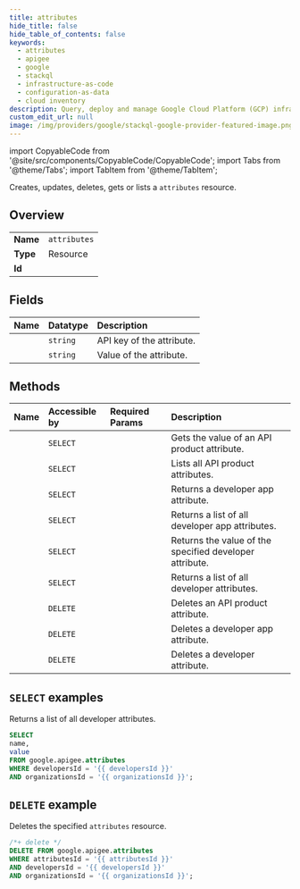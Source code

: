 ```yaml
---
title: attributes
hide_title: false
hide_table_of_contents: false
keywords:
  - attributes
  - apigee
  - google
  - stackql
  - infrastructure-as-code
  - configuration-as-data
  - cloud inventory
description: Query, deploy and manage Google Cloud Platform (GCP) infrastructure and resources using SQL
custom_edit_url: null
image: /img/providers/google/stackql-google-provider-featured-image.png
---
```


import CopyableCode from '@site/src/components/CopyableCode/CopyableCode';
import Tabs from '@theme/Tabs';
import TabItem from '@theme/TabItem';

Creates, updates, deletes, gets or lists a <code>attributes</code> resource.

## Overview
<table><tbody>
<tr><td><b>Name</b></td><td><code>attributes</code></td></tr>
<tr><td><b>Type</b></td><td>Resource</td></tr>
<tr><td><b>Id</b></td><td><CopyableCode code="google.apigee.attributes" /></td></tr>
</tbody></table>

## Fields
| Name | Datatype | Description |
|:-----|:---------|:------------|
| <CopyableCode code="name" /> | `string` | API key of the attribute. |
| <CopyableCode code="value" /> | `string` | Value of the attribute. |

## Methods
| Name | Accessible by | Required Params | Description |
|:-----|:--------------|:----------------|:------------|
| <CopyableCode code="organizations_apiproducts_attributes_get" /> | `SELECT` | <CopyableCode code="apiproductsId, attributesId, organizationsId" /> | Gets the value of an API product attribute. |
| <CopyableCode code="organizations_apiproducts_attributes_list" /> | `SELECT` | <CopyableCode code="apiproductsId, organizationsId" /> | Lists all API product attributes. |
| <CopyableCode code="organizations_developers_apps_attributes_get" /> | `SELECT` | <CopyableCode code="appsId, attributesId, developersId, organizationsId" /> | Returns a developer app attribute. |
| <CopyableCode code="organizations_developers_apps_attributes_list" /> | `SELECT` | <CopyableCode code="appsId, developersId, organizationsId" /> | Returns a list of all developer app attributes. |
| <CopyableCode code="organizations_developers_attributes_get" /> | `SELECT` | <CopyableCode code="attributesId, developersId, organizationsId" /> | Returns the value of the specified developer attribute. |
| <CopyableCode code="organizations_developers_attributes_list" /> | `SELECT` | <CopyableCode code="developersId, organizationsId" /> | Returns a list of all developer attributes. |
| <CopyableCode code="organizations_apiproducts_attributes_delete" /> | `DELETE` | <CopyableCode code="apiproductsId, attributesId, organizationsId" /> | Deletes an API product attribute. |
| <CopyableCode code="organizations_developers_apps_attributes_delete" /> | `DELETE` | <CopyableCode code="appsId, attributesId, developersId, organizationsId" /> | Deletes a developer app attribute. |
| <CopyableCode code="organizations_developers_attributes_delete" /> | `DELETE` | <CopyableCode code="attributesId, developersId, organizationsId" /> | Deletes a developer attribute. |

## `SELECT` examples

Returns a list of all developer attributes.

```sql
SELECT
name,
value
FROM google.apigee.attributes
WHERE developersId = '{{ developersId }}'
AND organizationsId = '{{ organizationsId }}'; 
```

## `DELETE` example

Deletes the specified <code>attributes</code> resource.

```sql
/*+ delete */
DELETE FROM google.apigee.attributes
WHERE attributesId = '{{ attributesId }}'
AND developersId = '{{ developersId }}'
AND organizationsId = '{{ organizationsId }}';
```
